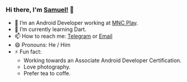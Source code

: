 ### Hi there, I'm [Samuel!](https://samuelbernard147.github.io/) 👋
- 🔭 I’m an Android Developer working at [MNC Play](https://www.mncplay.id).
- 🌱 I’m currently learning Dart.
- 📫 How to reach me: [Telegram](https://t.me/SamuelBernard) or [Email](samuelbjeffersen@gmail.com)
- 😄 Pronouns: He / Him
- ⚡ Fun fact: 
  - Working towards an Associate Android Developer Certification.
  - Love photography.
  - Prefer tea to coffe.

<!--
**SamuelBernard147/SamuelBernard147** is a ✨ _special_ ✨ repository because its `README.md` (this file) appears on your GitHub profile.

Here are some ideas to get you started:

- 🔭 I’m currently working on ...
- 🌱 I’m currently learning ...
- 👯 I’m looking to collaborate on ...
- 🤔 I’m looking for help with ...
- 💬 Ask me about ...
- 📫 How to reach me: ...
- 😄 Pronouns: ...
- ⚡ Fun fact: ...
-->
